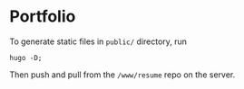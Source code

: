 # Portfolio

To generate static files in `public/` directory, run
```
hugo -D;
```

Then push and pull from the `/www/resume` repo on the server.
